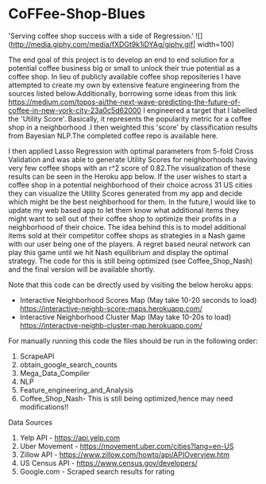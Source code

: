 # CoFFee-Shop-Blues
'Serving coffee shop success with a side of Regression.'
![](http://media.giphy.com/media/fXDGt9k1iDYAg/giphy.gif| width=100)


The end goal of this project is to develop an end to end solution for a potential coffee business big or small to unlock their true potential as a coffee shop. In lieu of publicly available coffee shop repositeries I have attempted to create my own by extensive feature engineering from the sources listed below.Additionally, borrowing some ideas from this link  https://medium.com/topos-ai/the-next-wave-predicting-the-future-of-coffee-in-new-york-city-23a0c5d62000 I engineered a target that I labelled the 'Utility Score'. Basically, it represents the popularity metric for a coffee shop in a neighborhood .I then weighted this 'score' by classification results from Bayesian NLP.The completed coffee repo is available here.

I then applied Lasso Regression with optimal parameters from 5-fold Cross Validation and was able to generate Utility Scores for neighborhoods having very few coffee shops with an r^2 score of 0.82.The visualization of these results can be seen in the Heroku app below. If the user wishes to start a coffee shop in a potential neighborhood of their choice across 31 US cities they can visualize the Utility Scores generated from my app and decide which might be the best neighborhood for them.
In the future,I would like to update my web based app to let them know what additional items they might want to sell out of their coffee shop to optimize their profits in a neighborhood of their choice. The idea behind this is to model additional items sold at their competitor coffee shops as strategies in a Nash game with our user being one of the players. A regret based  neural network can play this game until we hit Nash equilibrium and display the optimal strategy. The code for this is still being optimized (see Coffee_Shop_Nash) and the final version will be available shortly.

Note that this code can be directly used by visiting the below heroku apps:
- Interactive Neighborhood Scores Map (May take 10-20 seconds to load)<br>
  https://interactive-neighb-score-maps.herokuapp.com/
- Interactive Neighborhood Cluster Map (May take 10-20s to load)<br>
  https://interactive-neighb-cluster-map.herokuapp.com/

For manually running this code the files should be run in the following order:
1) ScrapeAPI
2) obtain_google_search_counts
3) Mega_Data_Compiler
4) NLP
5) Feature_engineering_and_Analysis
6) Coffee_Shop_Nash- This is still being optimized,hence may need modifications!!

Data Sources
1) Yelp API - https://api.yelp.com
2) Uber Movement - https://movement.uber.com/cities?lang=en-US
3) Zillow API - https://www.zillow.com/howto/api/APIOverview.htm
4) US Census API - https://www.census.gov/developers/
5) Google.com - Scraped search results for rating

